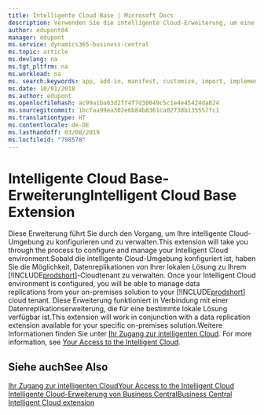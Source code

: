 ```yaml
---
title: Intelligente Cloud Base | Microsoft Docs
description: Verwenden Sie die intelligente Cloud-Erweiterung, um eine Cloud-Kopie Ihrer Daten zu erstellen, sodass Sie mit der intelligente Cloud verbunden sind.
author: edupont04
manager: edupont
ms.service: dynamics365-business-central
ms.topic: article
ms.devlang: na
ms.tgt_pltfrm: na
ms.workload: na
ms. search.keywords: app, add-in, manifest, customize, import, implement
ms.date: 10/01/2018
ms.author: edupont
ms.openlocfilehash: ac99a1ba63d2ff4f7d30049c5c1e4e45424da824
ms.sourcegitcommit: 1bcfaa99ea302e6b84b8361ca02730b135557fc1
ms.translationtype: HT
ms.contentlocale: de-DE
ms.lasthandoff: 03/08/2019
ms.locfileid: "798578"
---
```

# <a name="intelligent-cloud-base-extension"></a><span data-ttu-id="62ece-103">Intelligente Cloud Base-Erweiterung</span><span class="sxs-lookup"><span data-stu-id="62ece-103">Intelligent Cloud Base Extension</span></span>

<span data-ttu-id="62ece-104">Diese Erweiterung führt Sie durch den Vorgang, um Ihre intelligente Cloud-Umgebung zu konfigurieren und zu verwalten.</span><span class="sxs-lookup"><span data-stu-id="62ece-104">This extension will take you through the process to configure and manage your Intelligent Cloud environment.</span></span><span data-ttu-id="62ece-105">Sobald die intelligente Cloud-Umgebung konfiguriert ist, haben Sie die Möglichkeit, Datenreplikationen von Ihrer lokalen Lösung zu Ihrem [!INCLUDE[prodshort](includes/prodshort.md)]-Cloudtenant zu verwalten.</span><span class="sxs-lookup"><span data-stu-id="62ece-105"> Once your Intelligent Cloud environment is configured, you will be able to manage data replications from your on-premises solution to your [!INCLUDE[prodshort](includes/prodshort.md)] cloud tenant.</span></span> <span data-ttu-id="62ece-106">Diese Erweiterung funktioniert in Verbindung mit einer Datenreplikationserweiterung, die für eine bestimmte lokale Lösung verfügbar ist.</span><span class="sxs-lookup"><span data-stu-id="62ece-106">This extension will work in conjunction with a data replication extension available for your specific on-premises solution.</span></span><span data-ttu-id="62ece-107">Weitere Informationen finden Sie unter [Ihr Zugang zur intelligenten Cloud](about-intelligent-cloud.md).</span><span class="sxs-lookup"><span data-stu-id="62ece-107"> For more information, see [Your Access to the Intelligent Cloud](about-intelligent-cloud.md).</span></span>  

## <a name="see-also"></a><span data-ttu-id="62ece-108">Siehe auch</span><span class="sxs-lookup"><span data-stu-id="62ece-108">See Also</span></span>

[<span data-ttu-id="62ece-109">Ihr Zugang zur intelligenten Cloud</span><span class="sxs-lookup"><span data-stu-id="62ece-109">Your Access to the Intelligent Cloud</span></span>](about-intelligent-cloud.md)  
[<span data-ttu-id="62ece-110">Intelligente Cloud-Erweiterung von Business Central</span><span class="sxs-lookup"><span data-stu-id="62ece-110">Business Central Intelligent Cloud extension</span></span>](ui-extensions-data-replication.md)  
